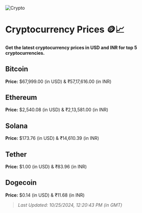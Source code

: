 
![Crypto](https://www.techguide.com.au/wp-content/uploads/2020/11/crypto3.jpeg)

# Cryptocurrency Prices 🪙📈

#### Get the latest cryptocurrency prices in USD and INR for top 5 cryptocurrencies.

## Bitcoin

**Price:** $67,999.00 (in USD) & ₹57,17,616.00 (in INR)

## Ethereum

**Price:** $2,540.08 (in USD) & ₹2,13,581.00 (in INR)

## Solana

**Price:** $173.76 (in USD) & ₹14,610.39 (in INR)

## Tether

**Price:** $1.00 (in USD) & ₹83.96 (in INR)

## Dogecoin

**Price:** $0.14 (in USD) & ₹11.68 (in INR)

> _Last Updated: 10/25/2024, 12:20:43 PM (in GMT)_
